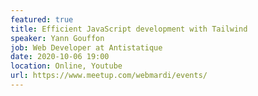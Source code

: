 ```yaml
---
featured: true
title: Efficient JavaScript development with Tailwind
speaker: Yann Gouffon
job: Web Developer at Antistatique
date: 2020-10-06 19:00
location: Online, Youtube
url: https://www.meetup.com/webmardi/events/
---
```

